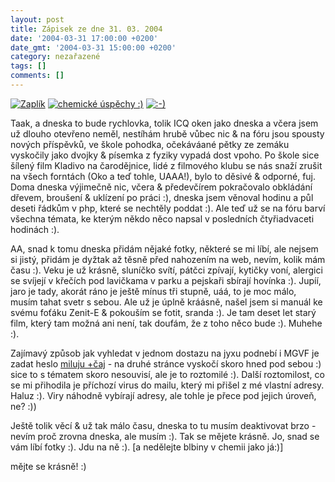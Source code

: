 ```yaml
---
layout: post
title: Zápisek ze dne 31. 03. 2004
date: '2004-03-31 17:00:00 +0200'
date_gmt: '2004-03-31 15:00:00 +0200'
category: nezařazené
tags: []
comments: []
---
```

<div >  <a href="%base_url%/assets/old-images/zapli.jpg"><img alt="Zaplík" src="%base_url%/assets/old-images/zapli.jpg"></a>  <a href="%base_url%/assets/old-images/srdicko.jpg"><img alt="chemické úspěchy :)" src="%base_url%/assets/old-images/srdicko.jpg"></a>  <a href="%base_url%/assets/old-images/vysmati.jpg"><img alt=":-)" src="%base_url%/assets/old-images/vysmati.jpg"></a>  </div>
<p>Taak, a dneska to bude rychlovka, tolik ICQ oken jako dneska a včera jsem už dlouho otevřeno neměl, nestíhám  hrubě vůbec nic &amp; na fóru jsou spousty nových příspěvků, ve škole pohodka, očekáváané pětky ze zemáku vyskočily  jako dvojky &amp; písemka z fyziky vypadá dost vpoho. Po škole sice šílený film Kladivo na čarodějnice,  lidé z filmového klubu se nás snaží zrušit na všech forntách (Oko a teď tohle, UAAA!), bylo to děsivé &amp; odporné,  fuj. Doma dneska výjimečně nic, včera &amp; předevčírem pokračovalo obkládání dřevem, broušení &amp; uklízení po  práci :), dneska jsem věnoval hodinu a půl deseti řádkům v php, které se nechtěly poddat :). Ale teď už se na  fóru barví všechna témata, ke kterým někdo něco napsal v posledních čtyřiadvaceti hodinách :).</p>
<p>AA, snad k tomu dneska přidám nějaké fotky, některé se mi líbí, ale nejsem si jistý, přidám je dyžtak až těsně  před nahozením na web, nevím, kolik mám času :). Veku je už krásně, sluníčko svítí, pátčci zpívají, kytičky voní,  alergici se svíjejí v křečích pod lavičkama v parku a pejskaři sbírají hovínka :). Jupíí, jaro je tady, akorát ráno  je ještě mínus tři stupně, uáá, to je moc málo, musím tahat svetr s sebou. Ale už je úplně kráásně, našel  jsem si manuál ke svému foťáku Zenit-E &amp; pokouším se fotit, sranda :). Je tam deset let starý film, který  tam možná ani není, tak doufám, že z toho něco bude :). Muhehe :).</p>
<p>Zajímavý způsob jak vyhledat v jednom dostazu na jyxu podnebí i MGVF je zadat heslo  <a href="http://jyxo.cz/s?s=miluju+%2B%E8aj&skip=19&d=cz^sandan&cnt=15&page=2">miluju +čaj</a> - na druhé stránce  vyskočí skoro hned pod sebou :) sice to s tématem skoro nesouvisí, ale je to roztomilé :). Další roztomilost,  co se mi přihodila je příchozí virus do mailu, který mi přišel z mé vlastní adresy. Haluz :). Viry náhodně vybírají  adresy, ale tohle je přece pod jejich úroveň, ne? :))</p>
<p>Ještě tolik věcí &amp; už tak málo času, dneska to tu musím deaktivovat brzo - nevím proč zrovna dneska, ale  musím :). Tak se mějete krásně. Jo, snad se vám líbí fotky :). Jdu na ně :). [a nedělejte blbiny v chemii jako já:)]</p>
<p>mějte se krásně! :)</p>
